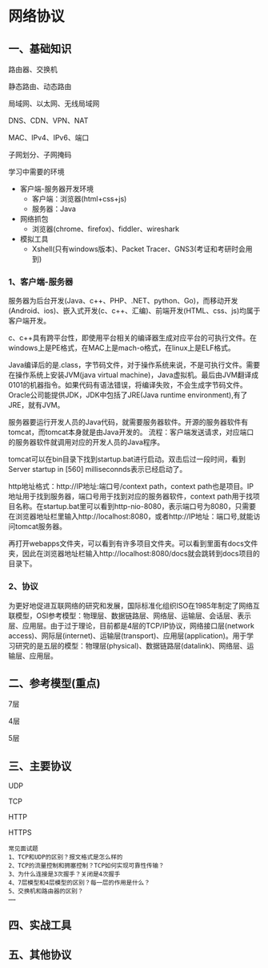 # 网络协议

## 一、基础知识

路由器、交换机

静态路由、动态路由

局域网、以太网、无线局域网

DNS、CDN、VPN、NAT

MAC、IPv4、IPv6、端口

子网划分、子网掩码



学习中需要的环境

* 客户端-服务器开发环境
  * 客户端：浏览器(html+css+js)
  * 服务器：Java
* 网络抓包
  * 浏览器(chrome、firefox)、fiddler、wireshark
* 模拟工具
  * Xshell(只有windows版本)、Packet Tracer、GNS3(考证和考研时会用到)



### 1、客户端-服务器

服务器为后台开发(Java、c++、PHP、.NET、python、Go)，而移动开发(Android、ios)、嵌入式开发(c、c++、汇编)、前端开发(HTML、css、js)均属于客户端开发。

c、c++具有跨平台性，即使用平台相关的编译器生成对应平台的可执行文件。在windows上是PE格式，在MAC上是mach-o格式，在linux上是ELF格式。

Java编译后的是.class，字节码文件，对于操作系统来说，不是可执行文件。需要在操作系统上安装JVM(java virtual machine)，Java虚拟机。最后由JVM翻译成0101的机器指令。如果代码有语法错误，将编译失败，不会生成字节码文件。Oracle公司能提供JDK，JDK中包括了JRE(Java runtime environment),有了JRE，就有JVM。

服务器要运行开发人员的Java代码，就需要服务器软件。开源的服务器软件有tomcat，而tomcat本身就是由Java开发的。 流程：客户端发送请求，对应端口的服务器软件就调用对应的开发人员的Java程序。

tomcat可以在bin目录下找到startup.bat进行启动。双击后过一段时间，看到Server startup in [560] milliseconnds表示已经启动了。

http地址格式：http://IP地址:端口号/context path，context path也是项目。IP地址用于找到服务器，端口号用于找到对应的服务器软件，context path用于找项目名称。在startup.bat里可以看到http-nio-8080，表示端口号为8080，只需要在浏览器地址栏里输入http://localhost:8080，或者http://IP地址：端口号,就能访问tomcat服务器。

再打开webapps文件夹，可以看到有许多项目文件夹。可以看到里面有docs文件夹，因此在浏览器地址栏输入http://localhost:8080/docs就会跳转到docs项目的目录下。

### 2、协议

为更好地促进互联网络的研究和发展，国际标准化组织ISO在1985年制定了网络互联模型，OSI参考模型：物理层、数据链路层、网络层、运输层、会话层、表示层、应用层。由于过于理论，目前都是4层的TCP/IP协议，网络接口层(network access)、网际层(internet)、运输层(transport)、应用层(application)。用于学习研究的是五层的模型：物理层(physical)、数据链路层(datalink)、网络层、运输层、应用层。



## 二、参考模型(重点)

7层

4层

5层





## 三、主要协议

UDP

TCP

HTTP

HTTPS



~~~
常见面试题
1、TCP和UDP的区别？报文格式是怎么样的
2、TCP的流量控制和拥塞控制？TCP如何实现可靠性传输？
3、为什么连接是3次握手？关闭是4次握手
4、7层模型和4层模型的区别？每一层的作用是什么？
5、交换机和路由器的区别？
……
~~~



## 四、实战工具





## 五、其他协议
